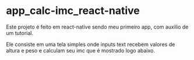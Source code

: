 # app_calc-imc_react-native

Este projeto é feito em react-native sendo meu primeiro app, com auxilio de um tutorial.

Ele consiste em uma tela simples onde inputs text recebem valores de altura e peso e calculam seu imc que é mostrado logo abaixo.

<img src="https://github.com/gabrieljunio-hash/app_calc-imc_react-native/issues/1#issue-1288551546" alt="">
